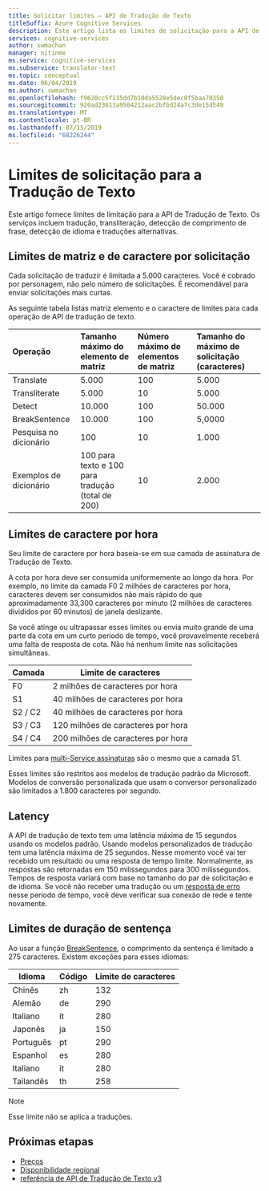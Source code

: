 ```yaml
---
title: Solicitar limites – API de Tradução de Texto
titleSuffix: Azure Cognitive Services
description: Este artigo lista os limites de solicitação para a API de Tradução de Texto. Cobranças são incorridas com base na contagem de caracteres, não a frequência de solicitação com um limite de 5.000 caracteres por solicitação. Limites de caractere são assinatura com base com F0 limitado a 2 milhões de caracteres por hora.
services: cognitive-services
author: swmachan
manager: nitinme
ms.service: cognitive-services
ms.subservice: translator-text
ms.topic: conceptual
ms.date: 06/04/2019
ms.author: swmachan
ms.openlocfilehash: f9620cc5f135dd7b10da5528e5dec0f5baa70350
ms.sourcegitcommit: 920ad23613a9504212aac2bfbd24a7c3de15d549
ms.translationtype: MT
ms.contentlocale: pt-BR
ms.lasthandoff: 07/15/2019
ms.locfileid: "68226244"
---
```

# <a name="request-limits-for-translator-text"></a>Limites de solicitação para a Tradução de Texto

Este artigo fornece limites de limitação para a API de Tradução de Texto. Os serviços incluem tradução, transliteração, detecção de comprimento de frase, detecção de idioma e traduções alternativas.

## <a name="character-and-array-limits-per-request"></a>Limites de matriz e de caractere por solicitação

Cada solicitação de traduzir é limitada a 5.000 caracteres. Você é cobrado por personagem, não pelo número de solicitações. É recomendável para enviar solicitações mais curtas.

As seguinte tabela listas matriz elemento e o caractere de limites para cada operação de API de tradução de texto.

| Operação | Tamanho máximo do elemento de matriz |   Número máximo de elementos de matriz |  Tamanho do máximo de solicitação (caracteres) |
|:----|:----|:----|:----|
| Translate | 5\.000 | 100   | 5\.000 |
| Transliterate | 5\.000 | 10    | 5\.000 |
| Detect | 10.000 | 100 |   50.000 |
| BreakSentence | 10.000    | 100 | 5,0000 |
| Pesquisa no dicionário| 100 |  10  | 1\.000 |
| Exemplos de dicionário | 100 para texto e 100 para tradução (total de 200)| 10|   2\.000 |

## <a name="character-limits-per-hour"></a>Limites de caractere por hora

Seu limite de caractere por hora baseia-se em sua camada de assinatura de Tradução de Texto. 

A cota por hora deve ser consumida uniformemente ao longo da hora. Por exemplo, no limite da camada F0 2 milhões de caracteres por hora, caracteres devem ser consumidos não mais rápido do que aproximadamente 33,300 caracteres por minuto (2 milhões de caracteres divididos por 60 minutos) de janela deslizante.

Se você atinge ou ultrapassar esses limites ou envia muito grande de uma parte da cota em um curto período de tempo, você provavelmente receberá uma falta de resposta de cota. Não há nenhum limite nas solicitações simultâneas.

| Camada | Limite de caracteres |
|------|-----------------|
| F0 | 2 milhões de caracteres por hora |
| S1 | 40 milhões de caracteres por hora |
| S2 / C2 | 40 milhões de caracteres por hora |
| S3 / C3 | 120 milhões de caracteres por hora |
| S4 / C4 | 200 milhões de caracteres por hora |

Limites para [multi-Service assinaturas](https://docs.microsoft.com/azure/cognitive-services/translator/reference/v3-0-reference#authentication) são o mesmo que a camada S1.

Esses limites são restritos aos modelos de tradução padrão da Microsoft. Modelos de conversão personalizada que usam o conversor personalizado são limitados a 1.800 caracteres por segundo.

## <a name="latency"></a>Latency

A API de tradução de texto tem uma latência máxima de 15 segundos usando os modelos padrão. Usando modelos personalizados de tradução tem uma latência máxima de 25 segundos. Nesse momento você vai ter recebido um resultado ou uma resposta de tempo limite. Normalmente, as respostas são retornadas em 150 milissegundos para 300 milissegundos. Tempos de resposta variará com base no tamanho do par de solicitação e de idioma. Se você não receber uma tradução ou um [resposta de erro](https://docs.microsoft.com/azure/cognitive-services/translator/reference/v3-0-reference#errors) nesse período de tempo, você deve verificar sua conexão de rede e tente novamente.

## <a name="sentence-length-limits"></a>Limites de duração de sentença

Ao usar a função [BreakSentence](https://docs.microsoft.com/azure/cognitive-services/translator/reference/v3-0-break-sentence), o comprimento da sentença é limitado a 275 caracteres. Existem exceções para esses idiomas:

| Idioma | Código | Limite de caracteres |
|----------|------|-----------------|
| Chinês | zh | 132 |
| Alemão | de | 290 |
| Italiano | it | 280 |
| Japonês | ja | 150 |
| Português | pt | 290 |
| Espanhol | es | 280 |
| Italiano | it | 280 |
| Tailandês | th | 258 |

> [!NOTE]
> Esse limite não se aplica a traduções.

## <a name="next-steps"></a>Próximas etapas

* [Preços](https://azure.microsoft.com/pricing/details/cognitive-services/translator-text-api/)
* [Disponibilidade regional](https://azure.microsoft.com/global-infrastructure/services/?products=cognitive-services)
* [referência de API de Tradução de Texto v3](https://docs.microsoft.com/azure/cognitive-services/translator/reference/v3-0-reference)
